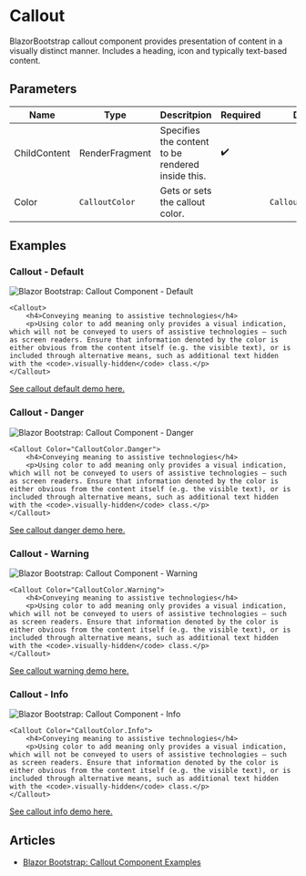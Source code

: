 ﻿---
sidebar_label: Callout
sidebar_position: 4
---

# Callout

BlazorBootstrap callout component provides presentation of content in a visually distinct manner. Includes a heading, icon and typically text-based content.


## Parameters

| Name | Type | Descritpion | Required | Default |
|--|--|--|--|--|
| ChildContent | RenderFragment | Specifies the content to be rendered inside this. | ✔️ | |
| Color | `CalloutColor` | Gets or sets the callout color. | | `CalloutColor.None` |

## Examples

### Callout - Default

<img src="https://i.imgur.com/MT3utK8.jpg" alt="Blazor Bootstrap: Callout Component - Default" />

```cshtml
<Callout>
    <h4>Conveying meaning to assistive technologies</h4>
    <p>Using color to add meaning only provides a visual indication, which will not be conveyed to users of assistive technologies – such as screen readers. Ensure that information denoted by the color is either obvious from the content itself (e.g. the visible text), or is included through alternative means, such as additional text hidden with the <code>.visually-hidden</code> class.</p>
</Callout>
```
[See callout default demo here.](https://demos.getblazorbootstrap.com/callout#default)

### Callout - Danger

<img src="https://i.imgur.com/0EAmQcp.jpg" alt="Blazor Bootstrap: Callout Component - Danger" />

```cshtml
<Callout Color="CalloutColor.Danger">
    <h4>Conveying meaning to assistive technologies</h4>
    <p>Using color to add meaning only provides a visual indication, which will not be conveyed to users of assistive technologies – such as screen readers. Ensure that information denoted by the color is either obvious from the content itself (e.g. the visible text), or is included through alternative means, such as additional text hidden with the <code>.visually-hidden</code> class.</p>
</Callout>
```
[See callout danger demo here.](https://demos.getblazorbootstrap.com/callout#danger)

### Callout - Warning

<img src="https://i.imgur.com/e9wy7fg.jpg" alt="Blazor Bootstrap: Callout Component - Warning" />

```cshtml
<Callout Color="CalloutColor.Warning">
    <h4>Conveying meaning to assistive technologies</h4>
    <p>Using color to add meaning only provides a visual indication, which will not be conveyed to users of assistive technologies – such as screen readers. Ensure that information denoted by the color is either obvious from the content itself (e.g. the visible text), or is included through alternative means, such as additional text hidden with the <code>.visually-hidden</code> class.</p>
</Callout>
```
[See callout warning demo here.](https://demos.getblazorbootstrap.com/callout#warning)

### Callout - Info

<img src="https://i.imgur.com/b4hecTm.jpg" alt="Blazor Bootstrap: Callout Component - Info" />

```cshtml
<Callout Color="CalloutColor.Info">
    <h4>Conveying meaning to assistive technologies</h4>
    <p>Using color to add meaning only provides a visual indication, which will not be conveyed to users of assistive technologies – such as screen readers. Ensure that information denoted by the color is either obvious from the content itself (e.g. the visible text), or is included through alternative means, such as additional text hidden with the <code>.visually-hidden</code> class.</p>
</Callout>
```
[See callout info demo here.](https://demos.getblazorbootstrap.com/callout#info)

## Articles

- [Blazor Bootstrap: Callout Component Examples](https://vikramlearning.com/dotnet/article/blazor-bootstrap-callout-component-examplesv/88/162)